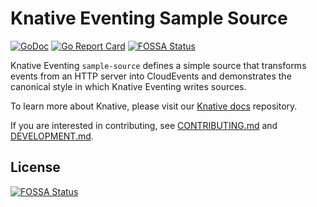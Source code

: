 # Knative Eventing Sample Source

[![GoDoc](https://godoc.org/knative.dev/sample-source?status.svg)](https://godoc.org/knative.dev/sample-source)
[![Go Report Card](https://goreportcard.com/badge/knative/sample-source)](https://goreportcard.com/report/knative/sample-source)
[![FOSSA Status](https://app.fossa.com/api/projects/git%2Bgithub.com%2Fknative-extensions%2Fsample-source.svg?type=shield)](https://app.fossa.com/projects/git%2Bgithub.com%2Fknative-extensions%2Fsample-source?ref=badge_shield)

Knative Eventing `sample-source` defines a simple source that transforms events
from an HTTP server into CloudEvents and demonstrates the canonical style in
which Knative Eventing writes sources.

To learn more about Knative, please visit our
[Knative docs](https://github.com/knative/docs) repository.

If you are interested in contributing, see [CONTRIBUTING.md](./CONTRIBUTING.md)
and [DEVELOPMENT.md](./DEVELOPMENT.md).


## License
[![FOSSA Status](https://app.fossa.com/api/projects/git%2Bgithub.com%2Fknative-extensions%2Fsample-source.svg?type=large)](https://app.fossa.com/projects/git%2Bgithub.com%2Fknative-extensions%2Fsample-source?ref=badge_large)
